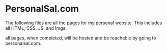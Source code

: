 # PersonalSal.com
The following files are all the pages for my personal website. This includes all HTML, CSS, JS, and Imgs.

all pages, when completed, will be hosted and be reachable by going to personalsal.com.
